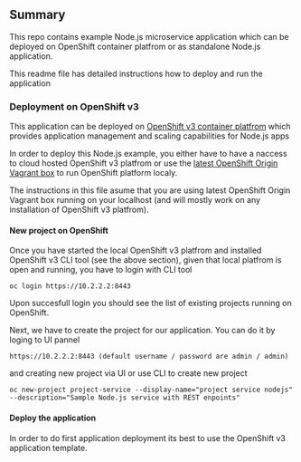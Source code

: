 ## Summary

This repo contains example Node.js microservice application which can be deployed on OpenShift container platfrom or as standalone Node.js application.

This readme file has detailed instructions how to deploy and run the application

### Deployment on OpenShift v3


This application can be deployed on [OpenShift v3 container platfrom](https://www.openshift.org/index.html) which provides application management and scaling capabilities for Node.js apps

In order to deploy this Node.js example, you either have to have a naccess to cloud hosted OpenShift v3 platfrom or use the [latest OpenShift Origin Vagrant box](https://www.openshift.org/vm/) to run OpenShift platform localy.

The instructions in this file asume that you are using latest OpenShift Origin Vagrant box running on your localhost (and will mostly work on any installation of OpenShift v3 platfrom).

#### New project on OpenShift

Once you have started the local OpenShift v3 platfrom and installed OpenShift v3 CLI tool (see the above section), given that local platfrom is open and running, you have to login with CLI tool

	oc login https://10.2.2.2:8443
	
Upon succesfull login you should see the list of existing projects running on OpenShift.

Next, we have to create the project for our application. You can do it by loging to UI pannel 

	https://10.2.2.2:8443 (default username / password are admin / admin)
	
and creating new project via UI or use CLI to create new project

	oc new-project project-service --display-name="project service nodejs" --description="Sample Node.js service with REST enpoints"
	
#### Deploy the application

In order to do first application deployment its best to use the OpenShift v3 application template.




 

